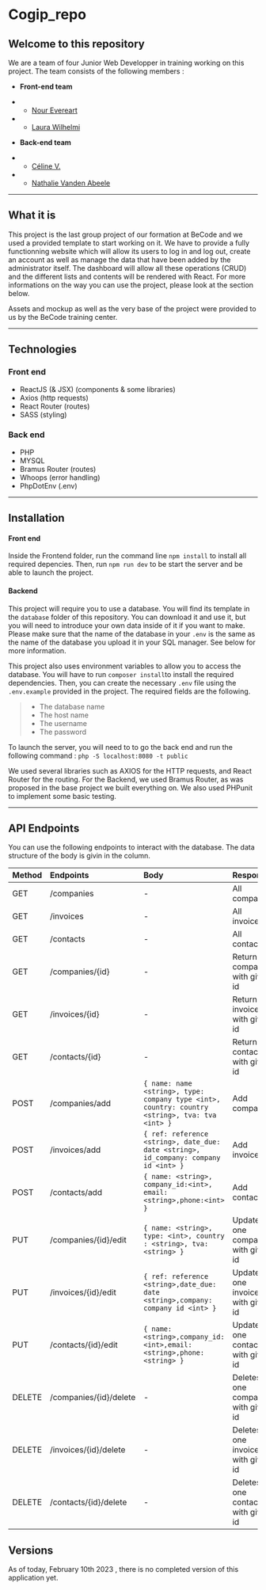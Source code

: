 # Cogip_repo

## Welcome to this repository

We are a team of four Junior Web Developper in training working on this project. The team consists of the following members :

- **Front-end team**
- - [Nour Evereart](https://github.com/NourEve)
- - [Laura Wilhelmi](https://github.com/LauraWlm)

- **Back-end team**
- - [Céline V.](https://github.com/CV136)
- - [Nathalie Vanden Abeele](https://github.com/nathvda)

---

## What it is

This project is the last group project of our formation at BeCode and we used a provided template to start working on it. We have to provide a fully functionning website which will allow its users to log in and log out, create an account as well as manage the data that have been added by the administrator itself. The dashboard will allow all these operations (CRUD) and the different lists and contents will be rendered with React. For more informations on the way you can use the project, please look at the section below.

Assets and mockup as well as the very base of the project were provided to us by the BeCode training center.

---

## Technologies

### Front end

- ReactJS (& JSX) (components & some libraries)
- Axios (http requests)
- React Router (routes)
- SASS (styling)

### Back end

- PHP
- MYSQL
- Bramus Router (routes)
- Whoops (error handling)
- PhpDotEnv (.env)

---

## Installation

#### Front end

Inside the Frontend folder, run the command line `npm install` to install all required depencies. Then, run `npm run dev` to be start the server and be able to launch the project.

#### Backend

This project will require you to use a database. You will find its template in the `database` folder of this repository. You can download it and use it, but you will need to introduce your own data inside of it if you want to make. Please make sure that the name of the database in your `.env` is the same as the name of the database you upload it in your SQL manager. See below for more information.

This project also uses environment variables to allow you to access the database. You will have to run `composer install`to install the required dependencies. Then, you can create the necessary `.env` file using the `.env.example` provided in the project. The required fields are the following.

> - The database name
> - The host name
> - The username
> - The password

To launch the server, you will need to to go the back end and run the following command : `php -S localhost:8080 -t public`

We used several libraries such as AXIOS for the HTTP requests, and React Router for the routing. For the Backend, we used Bramus Router, as was proposed in the base project we built everything on. We also used PHPunit to implement some basic testing.

---

## API Endpoints

You can use the following endpoints to interact with the database. The data structure of the body is givin in the column.

| Method | Endpoints              | Body                                                                                           | Response                           |
| :----- | :--------------------- | :--------------------------------------------------------------------------------------------- | :--------------------------------- |
| GET    | /companies             | -                                                                                              | All companies                      |
| GET    | /invoices              | -                                                                                              | All invoices                       |
| GET    | /contacts              | -                                                                                              | All contacts                       |
| GET    | /companies/{id}        | -                                                                                              | Return one company with given id   |
| GET    | /invoices/{id}         | -                                                                                              | Return one invoice with given id   |
| GET    | /contacts/{id}         | -                                                                                              | Return one contacts with given id  |
| POST   | /companies/add         | `{ name: name <string>, type: company type <int>, country: country <string>, tva: tva <int> }` | Add company                        |
| POST   | /invoices/add          | `{ ref: reference <string>, date_due: date <string>, id_company: company id <int> }`           | Add invoice                        |
| POST   | /contacts/add          | `{ name: <string>, company_id:<int>, email:<string>,phone:<int> }`                             | Add contacts                       |
| PUT    | /companies/{id}/edit   | `{ name: <string>, type: <int>, country : <string>, tva: <string> }`                           | Updates one company with given id  |
| PUT    | /invoices/{id}/edit    | `{ ref: reference <string>,date_due: date <string>,company: company id <int> }`                | Updates one invoices with given id |
| PUT    | /contacts/{id}/edit    | `{ name:<string>,company_id: <int>,email: <string>,phone:<string> }`                           | Updates one contacts with given id |
| DELETE | /companies/{id}/delete | -                                                                                              | Deletes one company with given id  |
| DELETE | /invoices/{id}/delete  | -                                                                                              | Deletes one invoices with given id |
| DELETE | /contacts/{id}/delete  | -                                                                                              | Deletes one contacts with given id |

## Versions

As of today, February 10th 2023 , there is no completed version of this application yet.
